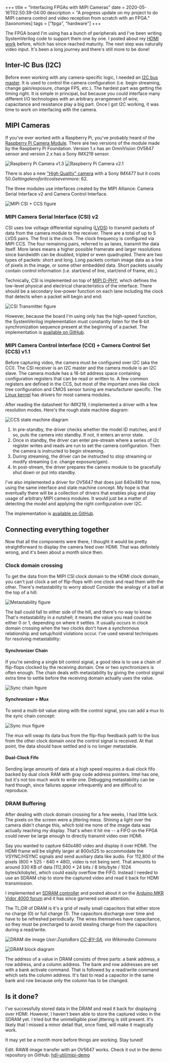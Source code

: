 +++
title = "Interfacing FPGAs with MIPI Cameras"
date = 2020-05-16T02:50:39-04:00
description = "A progress update on my project to do MIPI camera control and video reception from scratch with an FPGA."
[taxonomies]
tags = ["fpga", "hardware"]
+++

The FPGA board I'm using has a bunch of peripherals and I've been writing SystemVerilog code to support them one by one. I posted about my [HDMI work](/blog/hdmi-on-fpga/) before, which has since reached maturity. The next step was naturally video input. It's been a long journey and there's still more to be done!

## Inter-IC Bus (I2C)

Before even working with any camera-specific logic, I needed an [I2C bus master](https://github.com/hdl-util/i2c). It is used to control the camera configuration (i.e. begin streaming, change gain/exposure, change FPS, etc.). The hardest part was getting the timing right. It is simple in principal, but because you could interface many different I/O technologies with an arbitrary arrangement of wire, capacitance and resistance play a big part. Once I got I2C working, it was time to work on interfacing with the camera.
 
## MIPI Cameras

If you've ever worked with a Raspberry Pi, you've probably heard of the [Raspberry Pi Camera Module](https://www.raspberrypi.org/products/camera-module-v2/). There are two versions of the module made by the Raspberry Pi Foundation. Version 1.x has an OmniVision OV5647 sensor and version 2.x has a Sony IMX219 sensor.

![Raspberry Pi Camera v1.3](rpi_camera_v1_3.jpg)
![Raspberry Pi Camera v2.1](rpi_camera.jpg)

There is also a new ["High Quality" camera](https://www.raspberrypi.org/products/raspberry-pi-high-quality-camera/) with a Sony IMX477 but it costs $50. Getting a lens for it costs even more: ~$62.

The three modules use interfaces created by the MIPI Alliance: Camera Serial Interface v2 and Camera Control Interface.

![MIPI CSI + CCS figure](interface.png)

### MIPI Camera Serial Interface (CSI) v2 

CSI uses low voltage differential signaling ([LVDS](https://en.wikipedia.org/wiki/Low-voltage_differential_signaling)) to transmit packets of data from the camera module to the receiver. There are a total of up to 5 LVDS pairs. The first is the clock. The clock frequency is configured via MIPI CCS. The four remaining pairs, referred to as lanes, transmit the data itself. More lanes means a higher possible framerate and larger resolutions since bandwidth can be doubled, tripled or even quadrupled. There are two types of packets: short and long. Long packets contain image data as a line of pixels in the image, or some other embedded data. Short packets usually contain control information (i.e. start/end of line, start/end of frame, etc.).

Technically, CSI is implemented on top of [MIPI D-PHY](https://www.mipi.org/specifications/d-phy), which defines the low-level physical and electrical characteristics of the interface. There should be a secondary low-power function on each lane including the clock that detects when a packet will begin and end:

![CSI Transmitter figure](receiver.png)

However, because the board I'm using only has the high-speed function, the SystemVerilog implementation must constantly listen for the 8-bit synchronization sequence present at the beginning of a packet. The implementation is [available on GitHub](https://github.com/hdl-util/mipi-csi-2).

### MIPI Camera Control Interface (CCI) + Camera Control Set (CCS) v1.1

Before capturing video, the camera must be configured over I2C (aka the CCI). The CSI receiver is an I2C master and the camera module is an I2C slave. The camera module has a 16-bit address space containing configuration registers that can be read or written to.  A few common registers are defined in the CCS, but most of the important ones like clock tree configuration and CMOS sensor tuning are manufacturer specific. The [Linux kernel](https://github.com/torvalds/linux/blob/master/drivers/media/i2c/) has drivers for most camera modules.

After reading the datasheet for IMX219, I implemented a driver with a few resolution modes. Here's the rough state machine diagram:

![CCS state machine diagram](ccs_state_machine.jpg)

1. In pre-standby, the driver checks whether the model ID matches, and if so, puts the camera into standby. If not, it enters an error state.
2. Once in standby, the driver can enter pre-stream where a series of i2c register writes and reads are run to set the camera configuration. Then the camera is instructed to begin streaming.
3. During streaming, the driver can be instructed to stop streaming or modify streaming (i.e. change exposure/gain).
4. In post-stream, the driver prepares the camera module to be gracefully shut down or put into standby.

I've also implemented a driver for OV5647 that does just 640x480 for now, using the same interface and state machine concept. My hope is that eventually there will be a collection of drivers that enables plug and play usage of arbitrary MIPI camera modules. It would just be a matter of detecting the model and applying the right configuration over I2C.

The implementation is [available on GitHub](https://github.com/hdl-util/mipi-ccs).

## Connecting everything together

Now that all the components were there, I thought it would be pretty straightforward to display the camera feed over HDMI. That was definitely wrong, and it's been about a month since then.

### Clock domain crossing

To get the data from the MIPI CSI clock domain to the HDMI clock domain, you can't just clock a set of flip-flops with one clock and read them with the other. There's metastability to worry about! Consider the analogy of a ball at the top of a hill:

![Metastability figure](metastability.jpg)

The ball could fall to either side of the hill, and there's no way to know. That's metastability in a nutshell; it means the value you read could be either 0 or 1, depending on where it settles. It usually occurs in clock domain crossing when the two clocks don't have a synchronous relationship and setup/hold violations occur. I've used several techniques for resolving metastability:

#### Synchronizer Chain

If you're sending a single bit control signal, a good idea is to use a chain of flip-flops clocked by the receiving domain. One or two synchronizers is often enough. The chain deals with metastability by giving the control signal extra time to settle before the receiving domain actually uses the value.

![Sync chain figure](sync_chain.jpg)

#### Synchronizer + Mux

To send a multi-bit value along with the control signal, you can add a mux to the sync chain concept:

![Sync mux figure](sync_mux.jpg)

The mux will swap its data bus from the flip-flop feedback path to the bus from the other clock domain once the control signal is received. At that point, the data should have settled and is no longer metastable.

#### Dual-Clock Fifo

Sending large amounts of data at a high speed requires a dual clock fifo backed by dual clock RAM with gray code address pointers. Intel has one, but it's not too much work to write one. Debugging metastability can be hard though, since failures appear infrequently and are difficult to reproduce.

### DRAM Buffering

After dealing with clock domain crossing for a few weeks, I had little luck. The pixels on the screen were a jittering mess. Shining a light over the camera didn't change this, which told me none of the image data was actually reaching my display. That's when it hit me -- a FIFO on the FPGA could never be large enough to directly transmit video over HDMI.

Say you wanted to capture 640x480 video and display it over HDMI. The HDMI frame will be slightly larger at 800x525 to accommodate the VSYNC/HSYNC signals and send auxiliary data like audio. For 112,800 of the pixels (800 * 525 - 640 * 480), video is not being sent. 
That amounts to around 330 KB of data (112,800 * 24 bits / 8 bits/byte / 1024 bytes/kilobyte), which could easily overflow the FIFO. Instead I needed to use an SDRAM chip to store the captured video and read it back for HDMI transmission. 

I implemented an [SDRAM controller](https://github.com/hdl-util/sdram-controller) and posted about it on the [Arduino MKR Vidor 4000 forum](https://forum.arduino.cc/index.php?board=125.0) and it has since garnered some attention.

The TL;DR of DRAM is it's a grid of really small capacitors that either store no charge (0) or full charge (1). The capacitors discharge over time and have to be refreshed periodically. The wires themselves have capacitance, so they must be precharged to avoid stealing charge from the capacitors during a read/write.

![DRAM die image](1280px-MT4C1024-HD.jpg)
*User:ZeptoBars [CC-BY-SA](https://creativecommons.org/licenses/by-sa/3.0), via Wikimedia Commons*

![DRAM block diagram](dram_block_diagram.png)

The address of a value in DRAM consists of three parts: a bank address, a row address, and a column address. The bank and row addresses are set with a bank activate command. That is followed by a read/write command which sets the column address. It's fast to read a capacitor in the same bank and row because only the column has to be changed.

## Is it done?

I've successfully stored data in the DRAM and read it back for displaying over HDMI. However, I haven't been able to store the captured video in the SDRAM yet. I tried but the unintelligible pixel jittering is still present. It's likely that I missed a minor detail that, once fixed, will make it magically work.

It may yet be a month more before things are working. Stay tuned!

Edit: RAW8 image transfer with an OV5647 works. Check it out in the demo repository on GitHub: [hdl-util/mipi-demo](https://github.com/hdl-util/mipi-demo)
